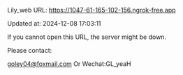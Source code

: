 Lily_web URL: https://1047-61-165-102-156.ngrok-free.app

Updated at: 2024-12-08 17:03:11

If you cannot open this URL, the server might be down.

Please contact: 

goley04@foxmail.com Or Wechat:GL_yeaH
